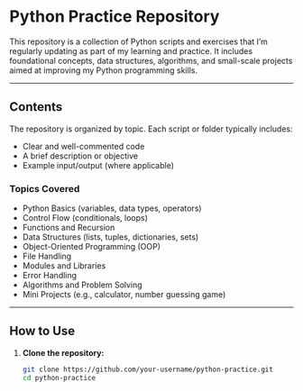 # Python Practice Repository

This repository is a collection of Python scripts and exercises that I’m regularly updating as part of my learning and practice. It includes foundational concepts, data structures, algorithms, and small-scale projects aimed at improving my Python programming skills.

---

## Contents

The repository is organized by topic. Each script or folder typically includes:

- Clear and well-commented code
- A brief description or objective
- Example input/output (where applicable)

### Topics Covered

- Python Basics (variables, data types, operators)
- Control Flow (conditionals, loops)
- Functions and Recursion
- Data Structures (lists, tuples, dictionaries, sets)
- Object-Oriented Programming (OOP)
- File Handling
- Modules and Libraries
- Error Handling
- Algorithms and Problem Solving
- Mini Projects (e.g., calculator, number guessing game)

---

## How to Use

1. **Clone the repository:**
   ```bash
   git clone https://github.com/your-username/python-practice.git
   cd python-practice
